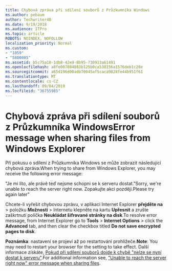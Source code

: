 ```yaml
---
title: Chybová zpráva při sdílení souborů z Průzkumníka Windows
ms.author: pebaum
author: Techwriter40
ms.date: 9/19/2018
ms.audience: ITPro
ms.topic: article
ROBOTS: NOINDEX, NOFOLLOW
localization_priority: Normal
ms.custom:
- "1059"
- "5800005"
ms.assetid: b5c75a18-1db8-42e9-8b95-730913a61491
ms.openlocfilehash: a8fe007084883b125b0ca538156a1576deb1c28e
ms.sourcegitcommit: a65d196d00adb70045af5caca9828fe44b951f61
ms.translationtype: MT
ms.contentlocale: cs-CZ
ms.lasthandoff: 09/04/2019
ms.locfileid: "36755985"
---
```

# <a name="error-message-when-sharing-files-from-windows-explorer"></a><span data-ttu-id="d059c-102">Chybová zpráva při sdílení souborů z Průzkumníka Windows</span><span class="sxs-lookup"><span data-stu-id="d059c-102">Error message when sharing files from Windows Explorer</span></span>

<span data-ttu-id="d059c-103">Při pokusu o sdílení z Průzkumníka Windows se může zobrazit následující chybová zpráva:</span><span class="sxs-lookup"><span data-stu-id="d059c-103">When trying to share from Windows Explorer, you may receive the following error message:</span></span>
  
<span data-ttu-id="d059c-104">"Je mi líto, ale právě teď nejsme schopni se k serveru dostat.</span><span class="sxs-lookup"><span data-stu-id="d059c-104">"Sorry, we're unable to reach the server right now.</span></span> <span data-ttu-id="d059c-105">Zopakujte akci později.</span><span class="sxs-lookup"><span data-stu-id="d059c-105">Please try again later"</span></span>
  
<span data-ttu-id="d059c-106">Chcete-li vyřešit chybovou zprávu, v aplikaci Internet Explorer **přejděte na** \> položku **Možnosti** \> Internetu klepněte na kartu **Upřesnit** a zrušte zaškrtnutí políčka **Neukládat šifrované stránky na disk**.</span><span class="sxs-lookup"><span data-stu-id="d059c-106">To resolve error message, from Internet Explorer go to **Tools** \> **Internet Options** \> click the **Advanced** tab, and then clear the checkbox titled **Do not save encrypted pages to disk**.</span></span>
  
 <span data-ttu-id="d059c-107">**Poznámka**: nastavení se projeví až po restartování prohlížeče.</span><span class="sxs-lookup"><span data-stu-id="d059c-107">**Note**: You may need to restart your browser for the setting to take effect.</span></span> <span data-ttu-id="d059c-108">Další informace získáte, [Pokud při sdílení souborů dojde k chybě "nelze se nyní dostat k serveru"](https://go.microsoft.com/fwlink/?linkid=2022914).</span><span class="sxs-lookup"><span data-stu-id="d059c-108">For additional information see, ["Unable to reach the server right now" error message when sharing files](https://go.microsoft.com/fwlink/?linkid=2022914).</span></span>
  